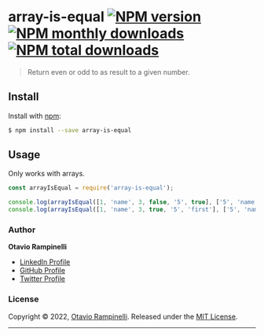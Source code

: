 # array-is-equal [![NPM version](https://img.shields.io/npm/v/array-is-equal.svg?style=flat)](https://www.npmjs.com/package/array-is-equal) [![NPM monthly downloads](https://img.shields.io/npm/dm/array-is-equal.svg?style=flat)](https://npmjs.org/package/array-is-equal) [![NPM total downloads](https://img.shields.io/npm/dt/array-is-equal.svg?style=flat)](https://npmjs.org/package/array-is-equal)

> Return even or odd to as result to a given number.


## Install

Install with [npm](https://www.npmjs.com/):

```sh
$ npm install --save array-is-equal
```

## Usage

Only works with arrays.

```js
const arrayIsEqual = require('array-is-equal');

console.log(arrayIsEqual([1, 'name', 3, false, '5', true], ['5', 'name', 3, true, 1, false])); //=> true
console.log(arrayIsEqual([1, 'name', 3, true, '5', 'first'], ['5', 'name', 3, true, 1, false])); //=> false

```

### Author

**Otavio Rampinelli**

* [LinkedIn Profile](https://linkedin.com/in/otarampinelli)
* [GitHub Profile](https://github.com/otarampinelli)
* [Twitter Profile](https://twitter.com/otarampinelli)

### License

Copyright © 2022, [Otavio Rampinelli](https://github.com/otarampinelli).
Released under the [MIT License](LICENSE).

***